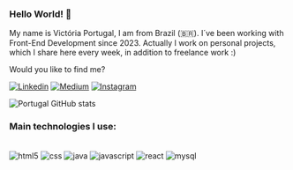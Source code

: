 
### Hello World! 👋

My name is Victória Portugal, I am from Brazil (🇧🇷). I´ve been working with Front-End Development since 2023. Actually I work on personal projects, which I share here every week, in addition to freelance work :)

Would you like to find me?

[![Linkedin](https://img.shields.io/badge/LinkedIn-0077B5?style=for-the-badge&logo=linkedin&logoColor=white)](https://www.linkedin.com/in/devvictoriafernandes/)
[![Medium](https://img.shields.io/badge/Medium-12100E?style=for-the-badge&logo=medium&logoColor=white)](https://medium.com/@victoria.poortugal)
[![Instagram](https://img.shields.io/badge/Instagram-E4405F?style=for-the-badge&logo=instagram&logoColor=white)](https://www.instagram.com/vic.toshia)

![Portugal GitHub stats](https://github-readme-stats.vercel.app/api?username=victoriaportugal&show_icons=true&theme=radical)

### Main technologies I use:

<div style="display:inline_block"><br/>
    <img align="center" alt="html5" src="https://img.shields.io/badge/HTML5-E34F26?style=for-the-badge&logo=html5&logoColor=white"/>
    <img align="center" alt="css" src="https://img.shields.io/badge/CSS-239120?&style=for-the-badge&logo=css3&logoColor=white"/>
    <img align="center" alt="java" src="https://img.shields.io/badge/Java-ED8B00?style=for-the-badge&logo=openjdk&logoColor=white"/>
    <img align="center" alt="javascript" src="https://img.shields.io/badge/JavaScript-F7DF1E?style=for-the-badge&logo=javascript&logoColor=black"/>
    <img align="center" alt="react" src="https://img.shields.io/badge/React-20232A?style=for-the-badge&logo=react&logoColor=61DAFB"/>
    <img align="center" alt="mysql" src="https://img.shields.io/badge/MySQL-00000F?style=for-the-badge&logo=mysql&logoColor=white"/>

</div>
